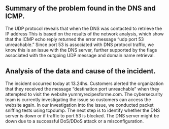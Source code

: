 <h2>Summary of the problem found in the DNS and ICMP.</h2>
The UDP protocol reveals that when the DNS was contacted to retrieve the IP address
This is based on the results of the network analysis, which show that the ICMP echo reply
returned the error message “udp port 53 unreachable.” Since port 53 is associated with DNS protocol traffic, we know this is an issue with the DNS server, further supported by the flags associated with the outgoing UDP message and domain name retrieval.


<h2> Analysis of the data and cause of the incident.</h2>
The incident occurred today at 13.24hs. Customers alerted the organization that they received the message “destination port unreachable” when they attempted to visit the website yummyrecipesforme.com. The cybersecurity team is currently investigating the issue so customers can access the website again. In our investigation into the issue, we conducted packet sniffing tests using tcpdump. The next step is to identify whether the DNS server is down or if traffic to port 53 is blocked. The DNS server might be down due to a successful DoS/DDoS attack or a misconfiguration. 
